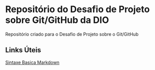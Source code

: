 # Repositório do Desafio de Projeto sobre Git/GitHub da DIO
Repositório criado para o Desafio de Projeto sobre o Git/GitHub

## Links Úteis

[Sintaxe Basica Markdown](https://www.markdownguide.org/basic-syntax/)
